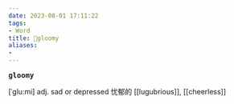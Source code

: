 ```yaml
---
date: 2023-08-01 17:11:22
tags: 
- Word
title: 📖gloomy
aliases: 
- 
---
```


<pre><strong>gloomy</strong></pre>

[ˈglu:mi]
adj. sad or depressed 忧郁的
[[lugubrious]], [[cheerless]]
